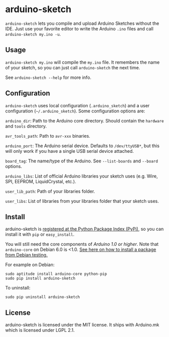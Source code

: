arduino-sketch
==============

`arduino-sketch` lets you compile and upload Arduino Sketches without the IDE. Just use your favorite editor to write the Arduino `.ino` files and call `arduino-sketch my.ino -u`.


Usage
-----

`arduino-sketch my.ino` will compile the `my.ino` file. It remembers the name of your sketch, so you can just call `arduino-sketch` the next time. 

See `arduino-sketch --help` for more info.


Configuration
-------------

`arduino-sketch` uses local configuration (`.arduino_sketch`) and a user configuration (`~/.arduino_sketch`). Some configuration options are:

`arduino_dir`:
    Path to the Arduino core directory. Should contain the `hardware` and `tools` directory.

`avr_tools_path`:
    Path to `avr-xxx` binaries.

`arduino_port`:
    The Arduino serial device.
    Defaults to `/dev/ttyUSB*`, but this will only work if you have a single USB serial device attached.

`board_tag`:
    The name/type of the Arduino. See `--list-boards` and `--board` options.

`arduino_libs`:
    List of official Arduino libraries your sketch uses (e.g. Wire, SPI, EEPROM, LiquidCrystal, etc.).

`user_lib_path`:
    Path of your libraries folder.

`user_libs`:
    List of libraries from your libraries folder that your sketch uses.


Install
-------

arduino-sketch is [registered at the Python Package Index (PyPi)](http://pypi.python.org/pypi/arduino-sketch), so you can install it with `pip` or `easy_install`.

You will still need the core components of *Arduino 1.0 or higher*. Note that `arduino-core` on Debian 6.0 is <1.0. [See here on how to install a package from Debian testing.](
http://serverfault.com/questions/22414/how-can-i-run-debian-stable-but-install-some-packages-from-testing)

For example on Debian:

    sudo aptitude install arduino-core python-pip
    sudo pip install arduino-sketch


To uninstall:

    sudo pip uninstall arduino-sketch

License
-------

arduino-sketch is licensed under the MIT license.
It ships with Arduino.mk which is licensed under LGPL 2.1.
